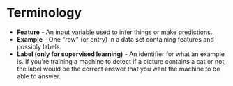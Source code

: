 # Terminology

* **Feature** - An input variable used to infer things or make predictions.
* **Example** - One "row" \(or entry\) in a data set containing features and possibly labels.
* **Label \(only for supervised learning\)** - An identifier for what an example is. If you're training a machine to detect if a picture contains a cat or not, the label would be the correct answer that you want the machine to be able to answer. 

